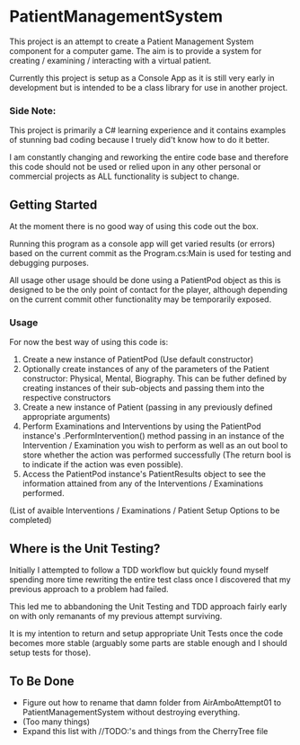 # PatientManagementSystem
This project is an attempt to create a Patient Management System component for a computer game. 
The aim is to provide a system for creating / examining / interacting with a virtual patient.

Currently this project is setup as a Console App as it is still very early in development but is intended to be a class library for use in another project.

### Side Note:
This project is primarily a C# learning experience and it contains examples of stunning bad coding because I truely did't know how to do it better.

I am constantly changing and reworking the entire code base and therefore this code should not be used or relied upon in any other personal or commercial projects as ALL functionality is subject to change.


## Getting Started
At the moment there is no good way of using this code out the box.

Running this program as a console app will get varied results (or errors) based on the current commit as the Program.cs:Main is used for testing and debugging purposes.

All usage other usage should be done using a PatientPod object as this is designed to be the only point of contact for the player, although depending on the current commit other functionality may be temporarily exposed.

### Usage
For now the best way of using this code is:

1. Create a new instance of PatientPod (Use default constructor)
2. Optionally create instances of any of the parameters of the Patient constructor: Physical, Mental, Biography. 
	This can be futher defined by creating instances of their sub-objects and passing them into the respective constructors
3. Create a new instance of Patient (passing in any previously defined appropriate arguments)
4. Perform Examinations and Interventions by using the PatientPod instance's .PerformIntervention() method passing in an instance of the Intervention / Examination you wish to perform as well as an out bool to store whether the action was performed successfully (The return bool is to indicate if the action was even possible).
5. Access the PatientPod instance's PatientResults object to see the information attained from any of the Interventions / Examinations performed.


(List of avaible Interventions / Examinations / Patient Setup Options to be completed)


## Where is the Unit Testing?
Initially I attempted to follow a TDD workflow but quickly found myself spending more time rewriting the entire test class once I discovered that my previous approach to a problem had failed.

This led me to abbandoning the Unit Testing and TDD approach fairly early on with only remanants of my previous attempt surviving.

It is my intention to return and setup appropriate Unit Tests once the code becomes more stable (arguably some parts are stable enough and I should setup tests for those).


## To Be Done
- Figure out how to rename that damn folder from AirAmboAttempt01 to PatientManagementSystem without destroying everything.
- (Too many things)
- Expand this list with //TODO:'s and things from the CherryTree file